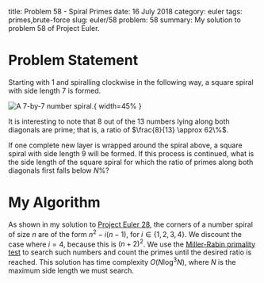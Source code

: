 title: Problem 58 - Spiral Primes
date: 16 July 2018
category: euler
tags: primes,brute-force
slug: euler/58
problem: 58
summary: My solution to problem 58 of Project Euler.

# Problem Statement

Starting with 1 and spiralling clockwise in the following way, a square spiral with side length 7 is formed.

![A 7-by-7 number spiral.](../../figures/euler-58-spiral.png){ width=45% }

It is interesting to note that 8 out of the 13 numbers lying along both diagonals are prime; that is, a ratio of $\frac{8}{13} \approx 62\%$.

If one complete new layer is wrapped around the spiral above, a square spiral with side length 9 will be formed.
If this process is continued, what is the side length of the square spiral for which the ratio of primes along both diagonals first falls below $N\%$?

# My Algorithm

As shown in my solution to [Project Euler 28](../28/), the corners of a number spiral of size $n$ are of the form $n^2 - i(n-1)$, for $i \in \{1,2,3,4\}$.
We discount the case where $i = 4$, because this is $(n+2)^2$.
We use the [Miller-Rabin primality test](https://en.wikipedia.org/wiki/Miller%E2%80%93Rabin_primality_test) to search such numbers and count the primes until the desired ratio is reached.
This solution has time complexity $O(N\log^3N)$, where $N$ is the maximum side length we must search.